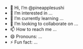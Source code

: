 - 👋 Hi, I’m @pineapplesushi
- 👀 I’m interested in ...
- 🌱 I’m currently learning ...
- 💞️ I’m looking to collaborate on ...
- 📫 How to reach me ...
- 😄 Pronouns: ...
- ⚡ Fun fact: ...

<!---
pineapplesushi/pineapplesushi is a ✨ special ✨ repository because its `README.md` (this file) appears on your GitHub profile.
You can click the Preview link to take a look at your changes.
--->
